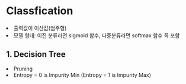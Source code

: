 <h1>Classfication</h1>
<li>출력값이 이산값(범주형)</li>
<li>모델 형태: 이진 분류라면 sigmoid 함수, 다중분류라면 softmax 함수 꼭 포함</li>


<h2>1. Decision Tree</h2>
<li>Pruning</li>
<li>Entropy = 0 is Impurity Min (Entropy = 1 is Impurity Max)</li>
